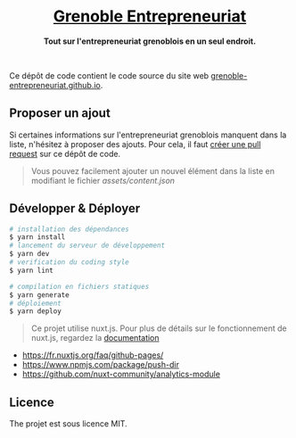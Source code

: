 <h1 align="center">
  <a style="color: black" href="https://grenoble-entrepreneuriat.github.io">Grenoble Entrepreneuriat</a>
  <br/>
</h1>
<div align="center">
  <p>
    <strong>Tout sur l'entrepreneuriat grenoblois en un seul endroit.</strong>
  </p>
</div>

<br/>

Ce dépôt de code contient le code source du site web [grenoble-entrepreneuriat.github.io](https://grenoble-entrepreneuriat.github.io/).

## Proposer un ajout

Si certaines informations sur l'entrepreneuriat grenoblois manquent dans la liste, n'hésitez à proposer des ajouts. Pour cela, il faut [créer une pull request](https://github.com/grenoble-entrepreneuriat/grenoble-entrepreneuriat.github.io/pulls) sur ce dépôt de code.

> Vous pouvez facilement ajouter un nouvel élément dans la liste en modifiant le fichier *assets/content.json*

## Développer & Déployer

```bash
# installation des dépendances
$ yarn install
# lancement du serveur de développement
$ yarn dev
# verification du coding style
$ yarn lint

# compilation en fichiers statiques
$ yarn generate
# déploiement
$ yarn deploy
```

> Ce projet utilise nuxt.js. Pour plus de détails sur le fonctionnement de nuxt.js, regardez la [documentation](https://github.com/nuxt/nuxt.js)

- https://fr.nuxtjs.org/faq/github-pages/
- https://www.npmjs.com/package/push-dir
- https://github.com/nuxt-community/analytics-module

## Licence

The projet est sous licence MIT.
